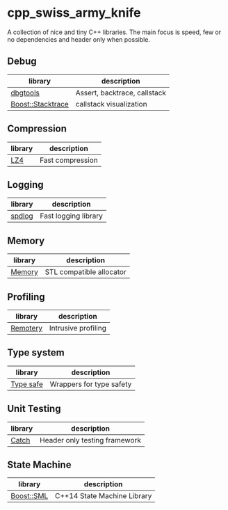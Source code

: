 # cpp_swiss_army_knife
A collection of nice and tiny C++ libraries.
The main focus is speed, few or no dependencies and header only when possible.

## Debug
| library                                                      | description
| -----------------------------------------------------------  | -----------
| [dbgtools](https://github.com/wc-duck/dbgtools)              | Assert, backtrace, callstack
| [Boost::Stacktrace](https://github.com/apolukhin/stacktrace) | callstack visualization

## Compression
| library                                                 | description
| ------------------------------------------------------  | -----------
| [LZ4](https://github.com/lz4/lz4)                       | Fast compression

## Logging
| library                                                 | description
| ------------------------------------------------------  | -----------
| [spdlog](https://github.com/gabime/spdlog)              | Fast logging library

## Memory
| library                                                 | description
| ------------------------------------------------------  | -----------
| [Memory](https://github.com/foonathan/memory)           | STL compatible allocator

## Profiling
| library                                                 | description
| ------------------------------------------------------  | -----------
| [Remotery](https://github.com/Celtoys/Remotery)         | Intrusive profiling

## Type system
| library                                                 | description
| ------------------------------------------------------  | -----------
| [Type safe](https://github.com/foonathan/type_safe)     | Wrappers for type safety

## Unit Testing
| library                                                 | description
| ------------------------------------------------------  | -----------
| [Catch](https://github.com/philsquared/Catch)           | Header only testing framework

## State Machine
| library                                                 | description
| ------------------------------------------------------  | -----------
| [Boost::SML](https://github.com/boost-experimental/sml) |  C++14 State Machine Library      
